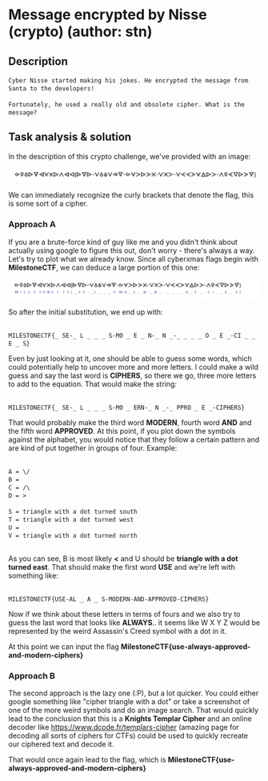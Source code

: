 # Message encrypted by Nisse (crypto) (author: stn)

## Description

```
Cyber Nisse started making his jokes. He encrypted the message from Santa to the developers!

Fortunately, he used a really old and obsolete cipher. What is the message?

```

## Task analysis & solution

In the description of this crypto challenge, we've provided with an image:

![Image preview](1.jpg)

We can immediately recognize the curly brackets that denote the flag, this is some sort of a cipher.

### Approach A

If you are a brute-force kind of guy like me and you didn't think about actually using google to figure this out, don't worry - there's always a way. Let's try to plot what we already know. Since all cyberxmas flags begin with **MilestoneCTF**, we can deduce a large portion of this one:

![Image preview](2.jpg)

So after the initial substitution, we end up with:

```

MILESTONECTF{_ SE-_ L _ _ _ S-MO _ E _ N-_ N _-_ _ _ _ O _ E _-CI _ _ E _ S}

```

Even by just looking at it, one should be able to guess some words, which could potentially help to uncover more and more letters. I could make a wild guess and say the last word is **CIPHERS**, so there we go, three more letters to add to the equation. That would make the string:

```

MILESTONECTF{_ SE-_ L _ _ _ S-MO _ ERN-_ N _-_ PPRO _ E _-CIPHERS}

```

That would probably make the third word **MODERN**, fourth word **AND** and the fifth word **APPROVED**. At this point, if you plot down the symbols against the alphabet, you would notice that they follow a certain pattern and are kind of put together in groups of four. Example:

```

A = \/
B = 
C = /\
D = >

S = triangle with a dot turned south
T = triangle with a dot turned west
U = 
V = triangle with a dot turned north


```

As you can see, B is most likely **<** and U should be **triangle with a dot turned east**. That should make the first word **USE** and we're left with something like:

```

MILESTONECTF{USE-AL _ A _ S-MODERN-AND-APPROVED-CIPHERS}

```

Now if we think about these letters in terms of fours and we also try to guess the last word that looks like **ALWAYS**.. it seems like W X Y Z would be represented by the weird Assassin's Creed symbol with a dot in it.

At this point we can input the flag **MilestoneCTF{use-always-approved-and-modern-ciphers}**

### Approach B

The second approach is the lazy one (:P), but a lot quicker. You could either google something like "cipher triangle with a dot" or take a screenshot of one of the more weird symbols and do an image search. That would quickly lead to the conclusion that this is a **Knights Templar Cipher** and an online decoder like https://www.dcode.fr/templars-cipher (amazing page for decoding all sorts of ciphers for CTFs) could be used to quickly recreate our ciphered text and decode it.

That would once again lead to the flag, which is **MilestoneCTF{use-always-approved-and-modern-ciphers}**